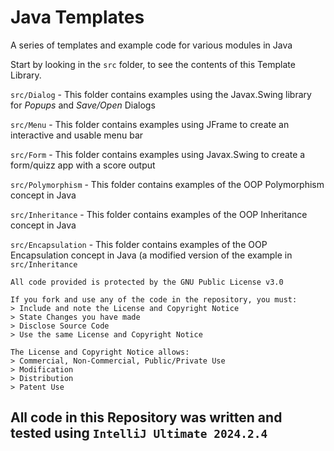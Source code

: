 # Java Templates
A series of templates and example code for various modules in Java

Start by looking in the `src` folder, to see the contents of this Template Library.

`src/Dialog` - This folder contains examples using the Javax.Swing library for *Popups* and *Save/Open* Dialogs

`src/Menu` - This folder contains examples using JFrame to create an interactive and usable menu bar

`src/Form` - This folder contains examples using Javax.Swing to create a form/quizz app with a score output

`src/Polymorphism` - This folder contains examples of the OOP Polymorphism concept in Java

`src/Inheritance` - This folder contains examples of the OOP Inheritance concept in Java

`src/Encapsulation` - This folder contains examples of the OOP Encapsulation concept in Java (a modified version of the example in `src/Inheritance`

```
All code provided is protected by the GNU Public License v3.0

If you fork and use any of the code in the repository, you must:
> Include and note the License and Copyright Notice
> State Changes you have made
> Disclose Source Code
> Use the same License and Copyright Notice

The License and Copyright Notice allows:
> Commercial, Non-Commercial, Public/Private Use
> Modification
> Distribution
> Patent Use
```

## All code in this Repository was written and tested using `IntelliJ Ultimate 2024.2.4`
